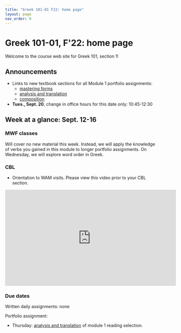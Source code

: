 ```yaml
---
title: "Greek 101-01 F22: home page"
layout: page
nav_order: 0
---
```




# Greek 101-01, F'22: home page

Welcome to the course web site for Greek 101, section 1! 


## Announcements


- Links to new textbook sections for all Module 1 portfolio assignments:
    - [mastering forms](https://hellenike.github.io/textbook/practice/module1/portfolio/mastery/)
    - [analysis and translation](https://hellenike.github.io/textbook/practice/module1/portfolio/reading/)
    - [composition](https://hellenike.github.io/textbook/practice/module1/portfolio/composition/)
- **Tues., Sept. 20**, change in office hours for this date only: 10:45-12:30



## Week at a glance: Sept. 12-16


### MWF classes

Will cover no new material this week. Instead, we will apply the knowledge of verbs you gained in this module to longer portfolio assignments.  On Wednesday, we will explore word order in Greek.




### CBL

- Orientation to WAM visits. Please view this video prior to your CBL section.

<iframe width="560" height="315" src="https://www.youtube.com/embed/vFSQikoteoY" title="YouTube video player" frameborder="0" allow="accelerometer; autoplay; clipboard-write; encrypted-media; gyroscope; picture-in-picture" allowfullscreen></iframe>

### Due dates


Written daily assignments: none


Portfolio assignment:

- Thursday: [analysis and translation](https://hellenike.github.io/textbook/practice/module1/portfolio/reading/) of module 1 reading selection.


